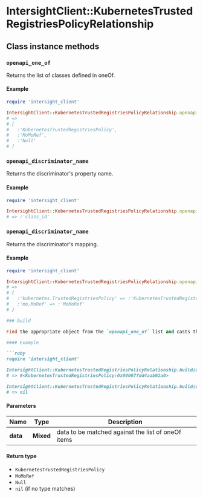 # IntersightClient::KubernetesTrustedRegistriesPolicyRelationship

## Class instance methods

### `openapi_one_of`

Returns the list of classes defined in oneOf.

#### Example

```ruby
require 'intersight_client'

IntersightClient::KubernetesTrustedRegistriesPolicyRelationship.openapi_one_of
# =>
# [
#   :'KubernetesTrustedRegistriesPolicy',
#   :'MoMoRef',
#   :'Null'
# ]
```

### `openapi_discriminator_name`

Returns the discriminator's property name.

#### Example

```ruby
require 'intersight_client'

IntersightClient::KubernetesTrustedRegistriesPolicyRelationship.openapi_discriminator_name
# => :'class_id'
```

### `openapi_discriminator_name`

Returns the discriminator's mapping.

#### Example

```ruby
require 'intersight_client'

IntersightClient::KubernetesTrustedRegistriesPolicyRelationship.openapi_discriminator_mapping
# =>
# {
#   :'kubernetes.TrustedRegistriesPolicy' => :'KubernetesTrustedRegistriesPolicy',
#   :'mo.MoRef' => :'MoMoRef'
# }

### build

Find the appropriate object from the `openapi_one_of` list and casts the data into it.

#### Example

```ruby
require 'intersight_client'

IntersightClient::KubernetesTrustedRegistriesPolicyRelationship.build(data)
# => #<KubernetesTrustedRegistriesPolicy:0x00007fdd4aab02a0>

IntersightClient::KubernetesTrustedRegistriesPolicyRelationship.build(data_that_doesnt_match)
# => nil
```

#### Parameters

| Name | Type | Description |
| ---- | ---- | ----------- |
| **data** | **Mixed** | data to be matched against the list of oneOf items |

#### Return type

- `KubernetesTrustedRegistriesPolicy`
- `MoMoRef`
- `Null`
- `nil` (if no type matches)

